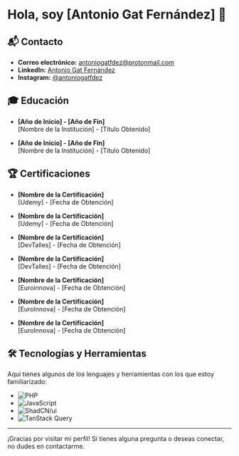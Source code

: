 # Hola, soy [Antonio Gat Fernández] 👋

## 📬 Contacto

- **Correo electrónico:** [antoniogatfdez@protonmail.com](mailto:antoniogatfdez@protonmail.com)
- **LinkedIn:** [Antonio Gat Fernández](https://www.linkedin.com/in/antoniogatfdez/)
- **Instagram:** [@antoniogatfdez](https://www.instagram.com/antoniogatfdez/)

## 🎓 Educación

- **[Año de Inicio] - [Año de Fin]**  
  [Nombre de la Institución] - [Título Obtenido]

- **[Año de Inicio] - [Año de Fin]**  
  [Nombre de la Institución] - [Título Obtenido]

## 🏆 Certificaciones

- **[Nombre de la Certificación]**  
  [Udemy] - [Fecha de Obtención]

- **[Nombre de la Certificación]**  
  [Udemy] - [Fecha de Obtención]
  
- **[Nombre de la Certificación]**  
  [DevTalles] - [Fecha de Obtención]
  
- **[Nombre de la Certificación]**  
  [DevTalles] - [Fecha de Obtención]
  
- **[Nombre de la Certificación]**  
  [Euroinnova] - [Fecha de Obtención]
  
- **[Nombre de la Certificación]**  
  [EuroInnova] - [Fecha de Obtención]
  
- **[Nombre de la Certificación]**  
  [EuroInnova] - [Fecha de Obtención]
  

## 🛠️ Tecnologías y Herramientas

Aquí tienes algunos de los lenguajes y herramientas con los que estoy familiarizado:

- ![PHP](https://img.shields.io/badge/-PHP-777BB4?style=flat&logo=php&logoColor=white)
- ![JavaScript](https://img.shields.io/badge/-JavaScript-F7DF1E?style=flat&logo=javascript&logoColor=black)
- ![ShadCN/ui](https://img.shields.io/badge/-ShadCN/ui-000000?style=flat&logo=shadcn&logoColor=white)  
- ![TanStack Query](https://img.shields.io/badge/-TanStack%20Query-FF6F61?style=flat&logo=tanstack&logoColor=white)  

---

¡Gracias por visitar mi perfil! Si tienes alguna pregunta o deseas conectar, no dudes en contactarme.


<!---
antoniogatfdez/antoniogatfdez is a ✨ special ✨ repository because its `README.md` (this file) appears on your GitHub profile.
You can click the Preview link to take a look at your changes.
--->

